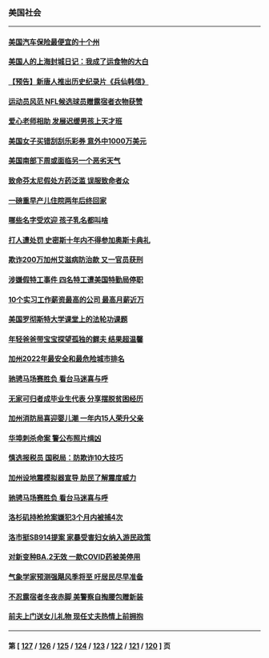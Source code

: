 ### 美国社会
---
#### [美国汽车保险最便宜的十个州](../../pages/ncid1078160/n13707651.md) 
#### [美国人的上海封城日记：我成了运食物的大白](../../pages/ncid1078160/n13707573.md) 
#### [【预告】新唐人推出历史纪录片《兵仙韩信》](../../pages/ncid1078160/n13705868.md) 
#### [运动员风范 NFL候选球员赠露宿者衣物获赞](../../pages/ncid1078160/n13706617.md) 
#### [爱心老师相助 发展迟缓男孩上天才班](../../pages/ncid1078160/n13706059.md) 
#### [美国女子买错刮刮乐彩券 意外中1000万美元](../../pages/ncid1078160/n13705966.md) 
#### [美国南部下周或面临另一个恶劣天气](../../pages/ncid1078160/n13705805.md) 
#### [致命芬太尼假处方药泛滥 误服致命者众](../../pages/ncid1078160/n13705964.md) 
#### [一磅重早产儿住院两年后终回家](../../pages/ncid1078160/n13705945.md) 
#### [哪些名字受欢迎 孩子乳名都叫啥](../../pages/ncid1078160/n13705908.md) 
#### [打人遭处罚 史密斯十年内不得参加奥斯卡典礼](../../pages/ncid1078160/n13705679.md) 
#### [欺诈200万加州艾滋病防治款 又一官员获刑](../../pages/ncid1078160/n13705757.md) 
#### [涉嫌假特工事件 四名特工遭美国特勤局停职](../../pages/ncid1078160/n13705580.md) 
#### [10个实习工作薪资最高的公司 最高月薪近万](../../pages/ncid1078160/n13705364.md) 
#### [美国罗彻斯特大学课堂上的法轮功课题](../../pages/ncid1078160/n13703554.md) 
#### [年轻爸爸带宝宝探望孤独的鳏夫 结果超温馨](../../pages/ncid1078160/n13704100.md) 
#### [加州2022年最安全和最危险城市排名](../../pages/ncid1078160/n13703652.md) 
#### [驰骋马场赛胜负 看台马迷喜与呼](../../pages/ncid1078160/n13703437.md) 
#### [无家可归者成毕业生代表 分享摆脱贫困经历](../../pages/ncid1078160/n13701033.md) 
#### [加州消防局喜迎婴儿潮 一年内15人荣升父亲](../../pages/ncid1078160/n13701719.md) 
#### [华埠刺杀命案 警公布照片缉凶](../../pages/ncid1078160/n13701266.md) 
#### [慎选报税员 国税局：防欺诈10大技巧](../../pages/ncid1078160/n13701062.md) 
#### [加州设地震模拟器宣导 助民了解震度威力](../../pages/ncid1078160/n13700980.md) 
#### [驰骋马场赛胜负 看台马迷喜与呼](../../pages/ncid1078160/n13700759.md) 
#### [洛杉矶持枪抢案嫌犯3个月内被捕4次](../../pages/ncid1078160/n13700695.md) 
#### [洛市挺SB914提案 家暴受害妇女纳入游民政策](../../pages/ncid1078160/n13700626.md) 
#### [对新变种BA.2无效 一款COVID药被美停用](../../pages/ncid1078160/n13700579.md) 
#### [气象学家预测强飓风季将至 吁居民尽早准备](../../pages/ncid1078160/n13700450.md) 
#### [不忍露宿者冬夜赤脚 美警察自掏腰包赠新装](../../pages/ncid1078160/n13698900.md) 
#### [前夫上门送女儿礼物 现任丈夫热情上前拥抱](../../pages/ncid1078160/n13698336.md) 

---
#### 第 [ [127](./127.md) / [126](./126.md) / [125](./125.md) / [124](./124.md) / [123](./123.md) / [122](./122.md) / [121](./121.md) / [120](./120.md) ] 页

